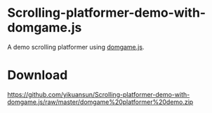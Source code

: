 # Scrolling-platformer-demo-with-domgame.js
A demo scrolling platformer using <a href="https://github.com/yikuansun/domgame.js">domgame.js</a>.
# Download
<a href="https://github.com/yikuansun/Scrolling-platformer-demo-with-domgame.js/raw/master/domgame%20platformer%20demo.zip">https://github.com/yikuansun/Scrolling-platformer-demo-with-domgame.js/raw/master/domgame%20platformer%20demo.zip</a>
